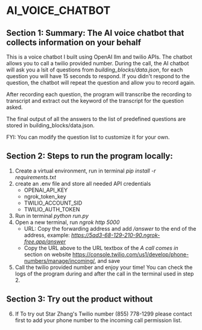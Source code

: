 # AI_VOICE_CHATBOT
## Section 1: Summary: The AI voice chatbot that collects information on your behalf
This is a voice chatbot I built using OpenAI llm and twilio APIs.
The chatbot allows you to call a twilio provided number. During the call, the AI chatbot will ask you a lsit of questions from *building_blocks/data.json*, for each question you will have 15 seconds to respond. If you didn't respond to the question, the chatbot will repeat the question and allow you to record again. 

After recording each question, the program will transcribe the recording to transcript and extract out the keyword of the transcript for the question asked.

The final output of all the answers to the list of predefined questions are stored in building_blocks/data.json. 

FYI: You can modify the question list to customize it for your own.

## Section 2: Steps to run the program locally:
1. Create a virtual environment, run in terminal *pip install -r requirements.txt*
2. create an .env file and store all needed API credentials
    - OPENAI_API_KEY
    - ngrok_token_key
    - TWILIO_ACCOUNT_SID
    - TWILIO_AUTH_TOKEN
3. Run in terminal *python run.py*
4. Open a new terminal, run *ngrok http 5000*
    - URL: Copy the forwarding address and add */answer* to the end of the address, example: *https://5ad3-68-129-210-90.ngrok-free.app/answer*
    - Copy the URL above to the URL textbox of the *A call comes in* section on website https://console.twilio.com/us1/develop/phone-numbers/manage/incoming/, and save
5. Call the twilio provided number and enjoy your time! You can check the logs of the program during and after the call in the terminal used in step 2.

## Section 3: Try out the product without 
6. If To try out Star Zhang's Twilio number (855) 778-1299
 please contact first to add your phone number to the incoming call permission list.